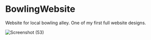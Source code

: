 # BowlingWebsite

Website for local bowling alley. One of my first full website designs.

![Screenshot (53)](https://github.com/DumsterCoder/BowlingWebsite/assets/123784143/cea0fc98-2357-4c94-a5b7-9a46d8d2760a)

